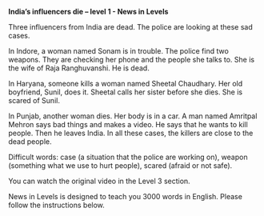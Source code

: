 <p><strong>India’s influencers die – level 1 - News in Levels</strong></p>
<p>Three influencers from India are dead. The police are looking at these sad cases.</p>
<p>In Indore, a woman named Sonam is in trouble. The police find two weapons. They are checking her phone and the people she talks to. She is the wife of Raja Ranghuvanshi. He is dead.</p>
<p>In Haryana, someone kills a woman named Sheetal Chaudhary. Her old boyfriend, Sunil, does it. Sheetal calls her sister before she dies. She is scared of Sunil.</p>
<p>In Punjab, another woman dies. Her body is in a car. A man named Amritpal Mehron says bad things and makes a video. He says that he wants to kill people. Then he leaves India. In all these cases, the killers are close to the dead people.</p>
<p>Difficult words: case (a situation that the police are working on), weapon (something what we use to hurt people), scared (afraid or not safe).</p>
<p>You can watch the original video in the Level 3 section.</p>
<p>News in Levels is designed to teach you 3000 words in English. Please follow the instructions
below.</p>
